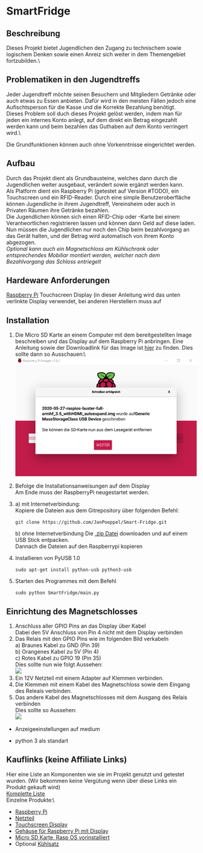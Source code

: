 # SmartFridge

## Beschreibung
Dieses Projekt bietet Jugendlichen den Zugang zu technischem sowie logischem Denken sowie einen Anreiz sich weiter in dem Themengebiet fortzubilden.\

## Problematiken in den Jugendtreffs
Jeder Jugendtreff möchte seinen Besuchern und Mitgliedern Getränke oder auch etwas zu Essen anbieten. Dafür wird in den meisten Fällen jedoch eine Aufischtsperson für die Kasse und die Korrekte Bezahlung benötigt.\
Dieses Problem soll duch dieses Projekt gelöst werden, indem man für jeden ein internes Konto anlegt, auf dem direkt ein Betrag eingezahlt werden kann und beim bezahlen das Guthaben auf dem Konto verringert wird.\

Die Grundfunktionen können auch ohne Vorkenntnisse eingerichtet werden.

## Aufbau
Durch das Projekt dient als Grundbausteine, welches dann durch die Jugendlichen weiter ausgebaut, verändert sowie ergänzt werden kann.\
Als Platform dient ein Raspberry Pi (getestet auf Version #TODO), ein Touchscreen und ein RFID-Reader. 
Durch eine simple Benutzeroberfläche können Jugendliche in ihrem Jugendtreff, Vereinsheim oder auch in Privaten Räumen ihre Getränke bezahlen.\
Die Jugendlichen können sich einen RFID-Chip oder -Karte bei einem Verantwortlichen registrieren lassen und können dann Geld auf diese laden. Nun müssen die Jugendlichen nur noch den Chip beim bezahlvorgang an das Gerät halten, und der Betrag wird automatisch von ihrem Konto abgezogen.\
*Optional kann auch ein Magnetschloss am Kühlschrank oder entsprechendes Mobiliar montiert werden, welcher nach dem Bezahlvorgang das Schloss entriegelt*

## Hardeware Anforderungen
[Raspberry Pi](https://www.raspberrypi.org/ "raspberrypi.org")
Touchscreen Display (in dieser Anleitung wird das unten verlinkte Display verwendet, bei anderen Herstellern muss auf


## Installation

1. Die Micro SD Karte an einem Computer mit dem bereitgestellten Image beschreiben und das Display auf dem Raspberry Pi anbringen. 
   Eine Anleitung sowie der Downloadlink für das Image ist [hier](https://joy-it.net/files/files/Produkte/RB-TFT3.5/RB-TFT-Anleitung_04082020.pdf "joy-it.net") zu      finden.
   Dies sollte dann so Ausschauen:\  
   ![](images/imag_succ.png?raw=true)
   
   
2. Befolge die Installationsanweisungen auf dem Display\
   Am Ende muss der RaspberryPi neugestartet werden.
3. a) mit Internetverbindung:\
      Kopiere die Dateien aus dem Gitrepository über folgenden Befehl:
      ```shell
      git clone https://github.com/JanPoeppel/Smart-Fridge.git
      ```
   b) ohne Internetverbindung
       Die [.zip Datei](https://github.com/JanPoeppel/Smart-Fridge/archive/refs/heads/main.zip) downloaden und auf einem USB Stick entpacken.\
       Dannach die Dateien auf den Raspberrypi kopieren
4. Installieren von PyUSB 1.0
   ```shell
   sudo apt-get install python-usb python3-usb
   ```
5. Starten des Programmes mit dem Befehl
   ```shell
   sudo python SmartFridge/main.py
   ```

## Einrichtung des Magnetschlosses

1. Anschluss aller GPIO Pins an das Display über Kabel\
   Dabei den 5V Anschluss von Pin 4 nicht mit dem Display verbinden
2. Das Relais mit den GPIO Pins wie im folgenden Bild verkabeln\
   a) Braunes Kabel zu GND (Pin 39)\
   b) Orangenes Kabel zu 5V (Pin 4)\
   c) Rotes Kabel zu GPIO 19 (Pin 35)\
   Dies sollte nun wie folgt Aussehen:\
   ![](images/relais_rasp.png?raw=true)
3. Ein 12V Netzteil mit einem Adapter auf Klemmen verbinden.
4. Die Klemmen mit einem Kabel des Magnetschloss sowie dem Eingang des Releais verbinden.
5. Das andere Kabel des Magnetschlosses mit dem Ausgang des Relais verbinden\
   Dies sollte so Aussehen:\
   ![](images/relais_lock.png?raw=true)


- Anzeigeeinstellungen auf medium 

- python 3 als standart

## Kauflinks (keine Affiliate Links)
Hier eine Liste an Komponenten wie sie im Projekt genutzt und getestet wurden. (Wir bekommen keine Vergütung wenn über diese Links ein Produkt gekauft wird)\
[Komplette Liste](https://www.reichelt.de/my/1877276 "reichelt.de")\
Einzelne Produkte:\
* [Raspberry Pi](https://www.reichelt.de/DE/DE/raspberry-pi-4-b-4x-1-5-ghz-2-gb-ram-wlan-bt-rasp-pi-4-b-2gb-p259919.html?r=1&src=raspberrypi "reichelt.de")
* [Netzteil](https://www.reichelt.de/raspberry-pi-netzteil-5-1-v-3-0-a-usb-type-c-eu-stecker-s-rpi-ps-15w-bk-eu-p260010.html?&nbc=1&trstct=lsbght_sldr::259919 "reichelt.de")
* [Touchscreen Display](https://www.reichelt.de/raspberry-pi-shield-display-lcd-touch-3-5-480x320-pixel-xp-rasp-pi-3-5td-p202827.html "reichelt.de")
* [Gehäuse für Raspberry Pi mit Display](https://www.reichelt.de/gehaeuse-fuer-raspberry-pi-4-3-5-display-rpi-case-3-5-tr-p272260.html?&nbc=1&trstct=lsbght_sldr::202827 "reichelt.de")
* [Micro SD Karte, Rasp OS vorinstalliert](https://www.reichelt.de/raspberry-pi-os-3-7-16gb-microsd-karte-vorinstalliert-rasp-os-16gb-p165071.html?&trstct=pol_1&nbc=1 "reichelt.de")
* Optional [Kühlsatz](https://www.reichelt.de/raspberry-pi-4-kuehlsatz-4-teilig-silber-rpi-cool-4xsi-p261927.html?&nbc=1&trstct=lsbght_sldr::259919 "reichelt.de")

